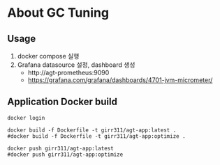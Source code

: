 # About GC Tuning

## Usage

1. docker compose 실행
2. Grafana datasource 설정, dashboard 생성
    - http://agt-prometheus:9090
    - https://grafana.com/grafana/dashboards/4701-jvm-micrometer/

## Application Docker build

```shell
docker login

docker build -f Dockerfile -t girr311/agt-app:latest .
#docker build -f Dockerfile -t girr311/agt-app:optimize .

docker push girr311/agt-app:latest
#docker push girr311/agt-app:optimize
```
